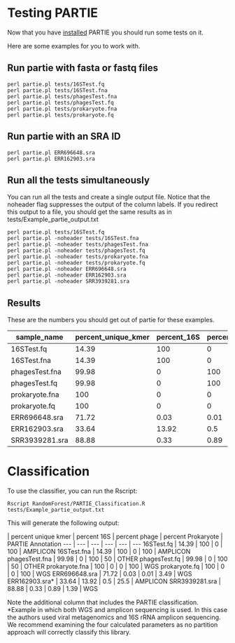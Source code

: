 # Testing PARTIE

Now that you have [installed](INSTALLATION.md) PARTIE you should run some tests on it.


Here are some examples for you to work with.

## Run partie with fasta or fastq files

```
perl partie.pl tests/16STest.fq 
perl partie.pl tests/16STest.fna 
perl partie.pl tests/phagesTest.fna 
perl partie.pl tests/phagesTest.fq  
perl partie.pl tests/prokaryote.fna 
perl partie.pl tests/prokaryote.fq
```

## Run partie with an SRA ID


```
perl partie.pl ERR696648.sra
perl partie.pl ERR162903.sra
```


## Run all the tests simultaneously

You can run all the tests and create a single output file. Notice that the noheader flag suppresses the output of the column labels. If you redirect this output to a file, you should get the same results as in tests/Example_partie_output.txt

```
perl partie.pl tests/16STest.fq
perl partie.pl -noheader tests/16STest.fna
perl partie.pl -noheader tests/phagesTest.fna
perl partie.pl -noheader tests/phagesTest.fq 
perl partie.pl -noheader tests/prokaryote.fna
perl partie.pl -noheader tests/prokaryote.fq
perl partie.pl -noheader ERR696648.sra
perl partie.pl -noheader ERR162903.sra
perl partie.pl -noheader SRR3939281.sra
```


## Results

These are the numbers you should get out of partie for these examples.


sample_name | percent_unique_kmer | percent_16S | percent_phage | percent_Prokaryote
--- | --- | --- | --- | ---
16STest.fq | 14.39| 100 | 0 | 100
16STest.fna | 14.39| 100 | 0 | 100
phagesTest.fna | 99.98| 0 | 100 | 50
phagesTest.fq | 99.98| 0 | 100 | 50
prokaryote.fna | 100 | 0 | 0 | 100
prokaryote.fq | 100 | 0 | 0 | 100
ERR696648.sra | 71.72 | 0.03 | 0.01 | 3.49
ERR162903.sra | 33.64 | 13.92 | 0.5 | 25.5
SRR3939281.sra | 88.88 | 0.33 | 0.89 | 1.39

# Classification

To use the classifier, you can run the Rscript:

```
Rscript RandomForest/PARTIE_Classification.R tests/Example_partie_output.txt
```

This will generate the following output:


 | percent unique kmer | percent 16S | percent phage | percent Prokaryote | PARTIE Annotation
--- | --- | --- | --- | --- | ---
16STest.fq | 14.39 | 100 | 0 | 100 | AMPLICON
16STest.fna | 14.39 | 100 | 0 | 100 | AMPLICON
phagesTest.fna | 99.98 | 0 | 100 | 50 | OTHER
phagesTest.fq | 99.98 | 0 | 100 | 50 | OTHER
prokaryote.fna | 100 | 0 | 0 | 100 | WGS
prokaryote.fq | 100 | 0 | 0 | 100 | WGS
ERR696648.sra | 71.72 | 0.03 | 0.01 | 3.49 | WGS
ERR162903.sra* | 33.64 | 13.92 | 0.5 | 25.5 | AMPLICON
SRR3939281.sra | 88.88 | 0.33 | 0.89 | 1.39 | WGS


Note the additional column that includes the PARTIE classification.
*Example in which both WGS and amplicon sequencing is used. In this case the authors used viral metagenomics and 16S rRNA amplicon sequencing. We recommend examining the four calculated parameters as no partition approach will correctly classify this library.
